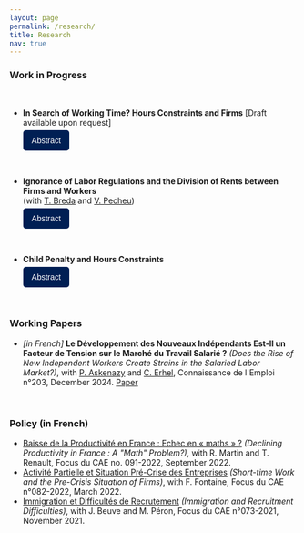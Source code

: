 ```yaml
---
layout: page
permalink: /research/
title: Research
nav: true
---
```


### **Work in Progress**

&nbsp; 
* **In Search of Working Time? Hours Constraints and Firms** [Draft available upon request]  
  <button class="abstract-button" onclick="toggleAbstract('abstract1')">Abstract</button>
  <div id="abstract1" style="display:none; margin-top:10px;">
    This paper focuses on hours constraints, the barriers for employees to work their preferred number of hours at a given wage rate. While previous research has often depicted these constraints as related to firm-specific hours policies, little evidence exists to support this view as data on constraints remain scarce. Exploiting a unique feature of the French Labor Force Survey, I link the majority of workers reporting their constraints to panel administrative data and provide new insights regarding the role of firms in hours constraints. First, relying on a decomposition approach, I confirm that occupational sorting explains the majority of variation in constraint probability, while further demonstrating that firm sorting accounts for 73% of the remaining variation. Within constraining jobs, I identify a significant hours gap between constrained and unconstrained workers, sometimes in the same firm, and investigate potential mechanisms driving this disparity. Second, I exploit the panel dimension of my linked data to study labor market transitions of constrained workers. I observe a higher probability to move across employers for constrained workers. When such transitions occur, these workers experience larger increases in hours worked and consequently higher earnings, as the effect on hourly wages remains flat.
  </div>

&nbsp; 
* **Ignorance of Labor Regulations and the Division of Rents between Firms and Workers**\
(with [T. Breda](https://www.parisschoolofeconomics.eu/equipes/thomas-breda/) and [V. Pecheu](https://vladimirpecheu.com/))  
  <button class="abstract-button" onclick="toggleAbstract('abstract2')">Abstract</button>
  <div id="abstract2" style="display:none; margin-top:10px;">
    90% of French workers have a working contract stipulating a given number of hours of work per week. Their employer has the duty to control these hours and if workers do overtime, overtime hours must be paid. The remaining 10% of the French workforce are paid per working day. This means that they have to work a given number of days per year, but their hours are not monitored. Employers can use the later contracts (by the day) only for high-skill workers who have strong autonomy in their job. Combining administrative and survey data at the individual level, we show that 20% of the workforce think that they are paid by the day while they are actually paid through a classic hours contract. This reveals that several workers do not know the legal environment governing something as fundamental as their working time. A first contribution is to document this phenomenon: we study the characteristics of the workers (and their firms) that are not aware of their working contract (and presumably their rights). Second, we examine if these misreporters differ from classic workers in terms of working conditions, typically whether they endorse the costs or enjoy the benefits of the flexible arrangement.
  </div>

&nbsp; 
* **Child Penalty and Hours Constraints**\
  <button class="abstract-button" onclick="toggleAbstract('abstract3')">Abstract</button>
  <div id="abstract3" style="display:none; margin-top:10px;">
    A large literature has settled the existence of a child penalty, i.e the idea that the arrival of children creates a long-run gender gap in earnings. An important source for the child penalty lies in the differential evolution of hours worked across men and women following the birth of the child. In particular, many women tend to transition to part-time work when they have their first child and remain in such positions for a certain number of years. As their children grow up, women may yet be willing to return to their initial full-time working status. An important question concerns whether they are able to do so, reflecting on an important body of research on involuntary part-time work. In this paper, I use the pseudo-panel approach from Kleven (2024) and mobilize information on hours constraints from the French Labor Force Survey to distinguish what share of the child penalty in hours is driven by constraints, as opposed to voluntary part-time work reflecting stronger preferences for child care.  
  </div>

&nbsp; 
### **Working Papers**

* *[in French]* **Le Développement des Nouveaux Indépendants Est-Il un Facteur de Tension sur le Marché du Travail Salarié ?** *(Does the Rise of New Independent Workers Create Strains in the Salaried Labor Market?)*, with [P. Askenazy](http://www.jourdan.ens.fr/~askenazy/) and [C. Erhel](https://ceet.cnam.fr/le-ceet/chercheur-euse-s/christine-erhel-lirsa-ceet--988265.kjsp), Connaissance de l'Emploi n°203, December 2024. <a href="/assets/pdf/CDE_203_Independants.pdf">Paper</a>

&nbsp; 
### **Policy (in French)**


-   [Baisse de la Productivité en France : Echec en « maths » ?](https://www.cae-eco.fr/staticfiles/pdf/cae_Focus091.pdf) *(Declining Productivity in France : A "Math" Problem?)*, with R. Martin and T. Renault, Focus du CAE no. 091-2022, September 2022.
-   [Activité Partielle et Situation Pré-Crise des Entreprises](https://www.cae-eco.fr/staticfiles/pdf/cae-focus082.pdf) *(Short-time Work and the Pre-Crisis Situation of Firms)*, with F. Fontaine, Focus du CAE n°082-2022, March 2022.
-   [Immigration et Difficultés de Recrutement](https://www.cae-eco.fr/staticfiles/pdf/cae-focus073(2).pdf) *(Immigration and Recruitment Difficulties)*, with J. Beuve and M. Péron, Focus du CAE n°073-2021, November 2021. 

<style>
.abstract-button {
    background-color: #001F54; /* Classic Navy Blue */
    color: white;
    border: none;
    padding: 10px 15px;
    font-size: 14px;
    border-radius: 5px;
    cursor: pointer;
    transition: background-color 0.3s ease;
    margin-top: 5px;
}

.abstract-button:hover {
    background-color: #003377; /* Slightly lighter navy blue for hover */
}

.abstract-button:focus {
    outline: none;
    box-shadow: 0 0 5px rgba(0, 31, 84, 0.8); /* Subtle navy glow effect */
}
</style>

<script>
function toggleAbstract(id) {
    var element = document.getElementById(id);
    if (element.style.display === "none" || element.style.display === "") {
        element.style.display = "block";
    } else {
        element.style.display = "none";
    }
}
</script>
 

